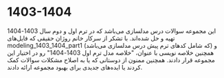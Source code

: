 # 1403-1404
این مجموعه سوالات درس مدلسازی می‌باشد که در ترم اول و دوم سال 1403-1404 تهیه و حل شده‌اند.
با تشکر از سرکار خانم روژان حقیقی که فایل‌های modeling_1403_1404_part1 (که شامل کدهای ترم پیش درس مدلسازی می‌باشد) و همچنین خلاصه نویسی با عنوان، "خلاصه مدل ترم اول 1403-1404" رو در اختیار این مجموعه قرار دادند.
همچنین ممنون از دوستانی که یا به اصلاح مشکلات سوالات کمک کردند یا ایده‌های جدیدی برای بهبود مجموعه ارائه دادند.
